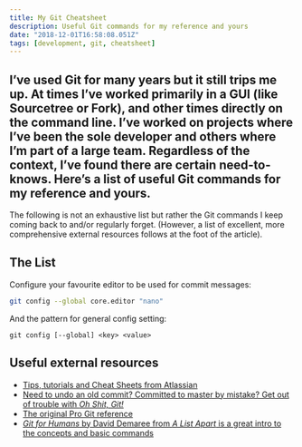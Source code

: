 ```yaml
---
title: My Git Cheatsheet 
description: Useful Git commands for my reference and yours
date: "2018-12-01T16:58:08.051Z"
tags: [development, git, cheatsheet]
---
```

I’ve used Git for many years but it still trips me up. At times I’ve worked primarily in a GUI (like Sourcetree or Fork), and other times directly on the command line. I’ve worked on projects where I’ve been the sole developer and others where I’m part of a large team. Regardless of the context, I’ve found there are certain need-to-knows. Here’s a list of useful Git commands for my reference and yours.
---

The following is not an exhaustive list but rather the Git commands I keep coming back to and/or regularly forget. (However, a list of excellent, more comprehensive external resources follows at the foot of the article).

## The List

Configure your favourite editor to be used for commit messages:

``` bash
git config --global core.editor "nano"
```

And the pattern for general config setting:
``` shell
git config [--global] <key> <value>
```

## Useful external resources

- [Tips, tutorials and Cheat Sheets from Atlassian](https://www.atlassian.com/git/tutorials/atlassian-git-cheatsheet)
- [Need to undo an old commit? Committed to master by mistake? Get out of trouble with _Oh Shit, Git!_](https://ohshitgit.com/)
- [The original Pro Git reference](https://git-scm.com/book/en/v2)
- [_Git for Humans_ by David Demaree from _A List Apart_ is a great intro to the concepts and basic commands](https://abookapart.com/products/git-for-humans)
